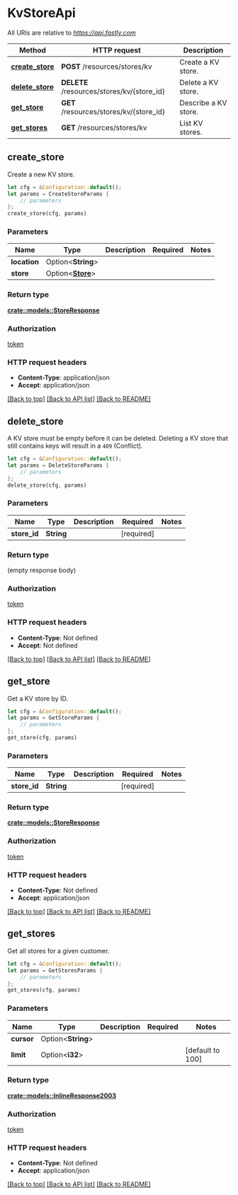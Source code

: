 # KvStoreApi

All URIs are relative to *https://api.fastly.com*

Method | HTTP request | Description
------------- | ------------- | -------------
[**create_store**](KvStoreApi.md#create_store) | **POST** /resources/stores/kv | Create a KV store.
[**delete_store**](KvStoreApi.md#delete_store) | **DELETE** /resources/stores/kv/{store_id} | Delete a KV store.
[**get_store**](KvStoreApi.md#get_store) | **GET** /resources/stores/kv/{store_id} | Describe a KV store.
[**get_stores**](KvStoreApi.md#get_stores) | **GET** /resources/stores/kv | List KV stores.



## create_store

Create a new KV store.

```rust
let cfg = &Configuration::default();
let params = CreateStoreParams {
    // parameters
};
create_store(cfg, params)
```

### Parameters


Name | Type | Description  | Required | Notes
------------- | ------------- | ------------- | ------------- | -------------
**location** | Option\<**String**> |  |  |
**store** | Option\<[**Store**](Store.md)> |  |  |

### Return type

[**crate::models::StoreResponse**](StoreResponse.md)

### Authorization

[token](../README.md#token)

### HTTP request headers

- **Content-Type**: application/json
- **Accept**: application/json

[[Back to top]](#) [[Back to API list]](../README.md#documentation-for-api-endpoints) [[Back to README]](../README.md)


## delete_store

A KV store must be empty before it can be deleted.  Deleting a KV store that still contains keys will result in a `409` (Conflict).

```rust
let cfg = &Configuration::default();
let params = DeleteStoreParams {
    // parameters
};
delete_store(cfg, params)
```

### Parameters


Name | Type | Description  | Required | Notes
------------- | ------------- | ------------- | ------------- | -------------
**store_id** | **String** |  | [required] |

### Return type

 (empty response body)

### Authorization

[token](../README.md#token)

### HTTP request headers

- **Content-Type**: Not defined
- **Accept**: Not defined

[[Back to top]](#) [[Back to API list]](../README.md#documentation-for-api-endpoints) [[Back to README]](../README.md)


## get_store

Get a KV store by ID.

```rust
let cfg = &Configuration::default();
let params = GetStoreParams {
    // parameters
};
get_store(cfg, params)
```

### Parameters


Name | Type | Description  | Required | Notes
------------- | ------------- | ------------- | ------------- | -------------
**store_id** | **String** |  | [required] |

### Return type

[**crate::models::StoreResponse**](StoreResponse.md)

### Authorization

[token](../README.md#token)

### HTTP request headers

- **Content-Type**: Not defined
- **Accept**: application/json

[[Back to top]](#) [[Back to API list]](../README.md#documentation-for-api-endpoints) [[Back to README]](../README.md)


## get_stores

Get all stores for a given customer.

```rust
let cfg = &Configuration::default();
let params = GetStoresParams {
    // parameters
};
get_stores(cfg, params)
```

### Parameters


Name | Type | Description  | Required | Notes
------------- | ------------- | ------------- | ------------- | -------------
**cursor** | Option\<**String**> |  |  |
**limit** | Option\<**i32**> |  |  |[default to 100]

### Return type

[**crate::models::InlineResponse2003**](InlineResponse2003.md)

### Authorization

[token](../README.md#token)

### HTTP request headers

- **Content-Type**: Not defined
- **Accept**: application/json

[[Back to top]](#) [[Back to API list]](../README.md#documentation-for-api-endpoints) [[Back to README]](../README.md)

